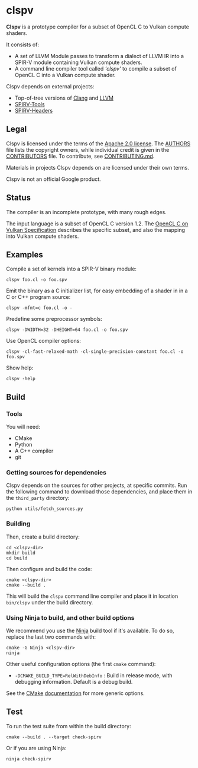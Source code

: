 # clspv

**Clspv** is a prototype compiler for a subset of OpenCL C to Vulkan
compute shaders.

It consists of:
* A set of LLVM Module passes to transform a dialect of LLVM IR into
  a SPIR-V module containing Vulkan compute shaders.
* A command line compiler tool called _'clspv'_ to compile a subset of
  OpenCL C into a Vulkan compute shader.

Clspv depends on external projects:
* Top-of-tree versions of [Clang][Clang] and [LLVM][LLVM]
* [SPIRV-Tools][SPIRV-Tools]
* [SPIRV-Headers][SPIRV-Headers]

## Legal

Clspv is licensed under the terms of the [Apache 2.0 license](LICENSE).
The [AUTHORS](AUTHORS) file lists the copyright owners, while individual
credit is given in the [CONTRIBUTORS](CONTRIBUTORS) file.
To contribute, see [CONTRIBUTING.md](CONTRIBUTING.md).

Materials in projects Clspv depends on are licensed under
their own terms.

Clspv is not an official Google product.

## Status

The compiler is an incomplete prototype, with many rough edges.

The input language is a subset of OpenCL C version 1.2.
The [OpenCL C on Vulkan Specification](docs/OpenCLCOnVulkan.md)
describes the specific subset, and also the mapping into Vulkan compute
shaders.

## Examples

Compile a set of kernels into a SPIR-V binary module:

    clspv foo.cl -o foo.spv

Emit the binary as a C initializer list, for easy embedding of a shader in
in a C or C++ program source:

    clspv -mfmt=c foo.cl -o -

Predefine some preprocessor symbols:

    clspv -DWIDTH=32 -DHEIGHT=64 foo.cl -o foo.spv

Use OpenCL compiler options:

    clspv -cl-fast-relaxed-math -cl-single-precision-constant foo.cl -o foo.spv

Show help:

    clspv -help

## Build

### Tools

You will need:

* CMake
* Python
* A C++ compiler
* git

### Getting sources for dependencies

Clspv depends on the sources for other projects, at specific commits.
Run the following command to download those dependencies, and place them
in the `third_party` directory:

    python utils/fetch_sources.py

### Building

Then, create a build directory:

    cd <clspv-dir>
    mkdir build
    cd build

Then configure and build the code:

    cmake <clspv-dir>
    cmake --build .

This will build the `clspv` command line compiler and place it in
location `bin/clspv` under the build directory.

### Using Ninja to build, and other build options

We recommend you use the [Ninja][Ninja] build tool if it's available.
To do so, replace the last two commands with:

    cmake -G Ninja <clspv-dir>
    ninja

Other useful configuration options (the first `cmake` command):

* `-DCMAKE_BUILD_TYPE=RelWithDebInfo` : Build in release mode, with debugging
  information. Default is a debug build.

See the [CMake][CMake] [documentation][CMake-doc] for more generic options.

## Test

To run the test suite from within the build directory:

    cmake --build . --target check-spirv

Or if you are using Ninja:

    ninja check-spirv

[Clang]: http://clang.llvm.org
[CMake-doc]: https://cmake.org/documentation
[CMake]: https://cmake.org
[LLVM]: http://llvm.org
[Ninja]: https://ninja-build.org
[SPIRV-Headers]: https://github.com/KhronosGroup/SPIRV-Headers
[SPIRV-Tools]: https://github.com/KhronosGroup/SPIRV-Tools
